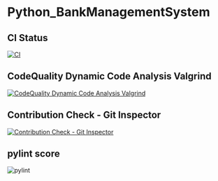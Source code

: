# Python_BankManagementSystem

## CI Status

[![CI](https://github.com/PratibhaPatted/Python_BankManagementSystem/actions/workflows/Cl.yml/badge.svg)](https://github.com/PratibhaPatted/Python_BankManagementSystem/actions/workflows/Cl.yml)

## CodeQuality Dynamic Code Analysis Valgrind

[![CodeQuality Dynamic Code Analysis Valgrind](https://github.com/PratibhaPatted/Python_BankManagementSystem/actions/workflows/CodeQuality_Dynamic.yml/badge.svg)](https://github.com/PratibhaPatted/Python_BankManagementSystem/actions/workflows/CodeQuality_Dynamic.yml)

## Contribution Check - Git Inspector
[![Contribution Check - Git Inspector](https://github.com/PratibhaPatted/Python_BankManagementSystem/actions/workflows/gitinspector.yml/badge.svg)](https://github.com/PratibhaPatted/Python_BankManagementSystem/actions/workflows/gitinspector.yml)

## pylint score


![pylint](https://user-images.githubusercontent.com/98818228/163107783-7b35e575-912a-4ec1-8896-27c9b7cec8a4.PNG)
